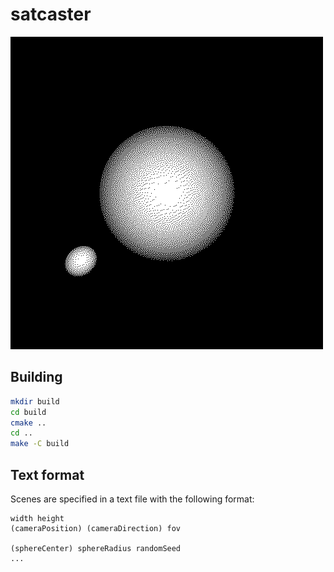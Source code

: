 satcaster
=========

![render](renders/1449014880.bmp)

## Building

```sh
mkdir build
cd build
cmake ..
cd ..
make -C build
```

## Text format

Scenes are specified in a text file with the following format:

```
width height
(cameraPosition) (cameraDirection) fov

(sphereCenter) sphereRadius randomSeed
...
```
